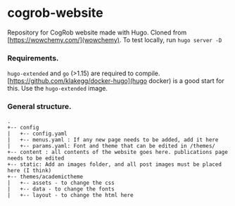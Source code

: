 # cogrob-website
Repository for CogRob website made with Hugo. Cloned from [https://wowchemy.com/](wowchemy).
To test locally, run `` hugo server -D ``

### Requirements.

`hugo-extended` and `go` (>1.15) are required to compile. [https://github.com/klakegg/docker-hugo](hugo docker) is a good start for this. Use the `hugo-extended` image.


### General structure.
```
.
+-- config
|   +-- config.yaml
|   +-- menus.yaml : If any new page needs to be added, add it here
|   +-- params.yaml: Font and theme that can be edited in /themes/
+-- content : all contents of the website goes here. publications page needs to be edited
+-- static: Add an images folder, and all post images must be placed here (I think)
+-- themes/academictheme
|   +-- assets - to change the css
|   +-- data - to change the fonts
|   +-- layout - to change the html here
```